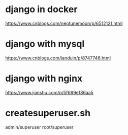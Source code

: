 # django in docker
https://www.cnblogs.com/neptunemoon/p/6512121.html

# django with mysql
https://www.cnblogs.com/ianduin/p/8747746.html

# django with nginx
https://www.jianshu.com/p/5f689e186aa5

# createsuperuser.sh
admin/superuser
root/superuser
